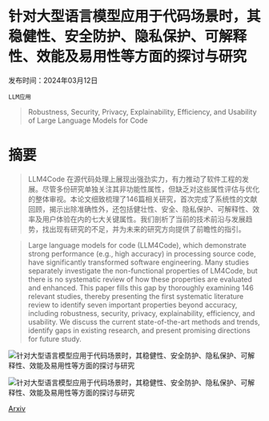 # 针对大型语言模型应用于代码场景时，其稳健性、安全防护、隐私保护、可解释性、效能及易用性等方面的探讨与研究

发布时间：2024年03月12日

`LLM应用`

> Robustness, Security, Privacy, Explainability, Efficiency, and Usability of Large Language Models for Code

# 摘要

> LLM4Code 在源代码处理上展现出强劲实力，有力推动了软件工程的发展。尽管多份研究单独关注其非功能性属性，但缺乏对这些属性评估与优化的整体审视。本论文细致梳理了146篇相关研究，首次完成了系统性的文献回顾，揭示出除准确性外，还包括健壮性、安全、隐私保护、可解释性、效率及用户体验在内的七大关键属性。我们剖析了当前的技术前沿与发展趋势，找出现有研究的不足，并为未来的研究方向提供了前瞻性的指引。

> Large language models for code (LLM4Code), which demonstrate strong performance (e.g., high accuracy) in processing source code, have significantly transformed software engineering. Many studies separately investigate the non-functional properties of LM4Code, but there is no systematic review of how these properties are evaluated and enhanced. This paper fills this gap by thoroughly examining 146 relevant studies, thereby presenting the first systematic literature review to identify seven important properties beyond accuracy, including robustness, security, privacy, explainability, efficiency, and usability. We discuss the current state-of-the-art methods and trends, identify gaps in existing research, and present promising directions for future study.

![针对大型语言模型应用于代码场景时，其稳健性、安全防护、隐私保护、可解释性、效能及易用性等方面的探讨与研究](../../../paper_images/2403.07506/x1.png)

![针对大型语言模型应用于代码场景时，其稳健性、安全防护、隐私保护、可解释性、效能及易用性等方面的探讨与研究](../../../paper_images/2403.07506/x2.png)

[Arxiv](https://arxiv.org/abs/2403.07506)